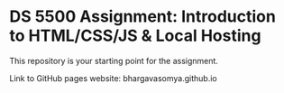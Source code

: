 # DS 5500 Assignment: Introduction to HTML/CSS/JS & Local Hosting

This repository is your starting point for the assignment.

Link to GitHub pages website: bhargavasomya.github.io
